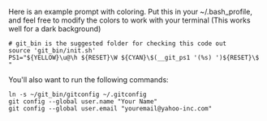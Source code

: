 Here is an example prompt with coloring. Put this in your ~/.bash_profile, and feel free to modify the colors to work with your terminal (This works well for a dark background)

```
# git_bin is the suggested folder for checking this code out
source 'git_bin/init.sh'
PS1="${YELLOW}\u@\h ${RESET}\W ${CYAN}\$(__git_ps1 '(%s) ')${RESET}\$ "
```

You'll also want to run the following commands:
```
ln -s ~/git_bin/gitconfig ~/.gitconfig
git config --global user.name "Your Name"
git config --global user.email "youremail@yahoo-inc.com"
```
